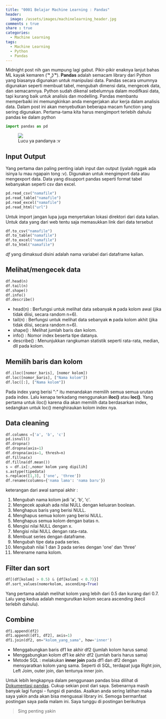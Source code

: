 ```yaml
---
title: "0001 Belajar Machine Learning : Pandas"
header:
  image: /assets/images/machinelearning_header.jpg
comments : true
share : true
categories:
  - Machine Learning
tags:
  - Machine Learning
  - Python
  - Pandas
---
```


Midnight post nih gan mumpung lagi gabut. Pikir-pikir enaknya lanjut bahas ML kayak kemaren ( ͡° ͜ʖ ͡°). **Pandas** adalah semacam library dari Python yang biasanya digunakan untuk manipulasi data. Pandas secara umumnya digunakan seperti membuat tabel, mengubah dimensi data, mengecek data, dan semacamnya. Python sudah dikenal sebelumnya dalam modifkasi data, tapi kurang baik untuk analisis dan modelling. Pandas membantu memperbaiki ini memungkinkan anda mengerjakan alur kerja dalam analisis data. Dalam post ini akan menyebutkan beberapa macam function yang sering digunakan. Pertama-tama kita harus mengimport terlebih dahulu pandas ke dalam python

```python
import pandas as pd
```

<figure>
  <img src="https://blogunik.com/wp-content/uploads/2017/04/keunikan-bulu-panda-1.jpg">
  <figcaption>Lucu ya pandanya :v</figcaption>
</figure>

## Input Output
Yang pertama dan paling penting ialah input dan output (iyalah nggak ada isinya lu mau ngapain tong :v). Digunakan untuk mengimport data atau mengexport data. Data yang disupport pandas seperti format tabel kebanyakan seperti csv dan excel.

```python
pd.read_csv("namafile")
pd.read_table("namafile")
pd.read_excel("namafile")
pd.read_html("url")
```

Untuk import jangan lupa juga menyertakan lokasi direktori dari data kalian. Untuk data yang dari web tentu saja memasukkan link dari data tersebut

```python
df.to_csv("namafile")
df.to_table("namafile")
df.to_excel("namafile")
df.to_html("namafile")
```

*df* yang dimaksud disini adalah nama variabel dari dataframe kalian.

## Melihat/mengecek data

```python
df.head(n)
df.tail(n)
df.shape()
df.info()
df.describe()
```

* head(n) : Berfungsi untuk melihat data sebanyak **n** pada kolom awal (jika tidak diisi, secara random n=6).
* tail(n) : Berfungsi untuk melihat data sebanyak **n** pada kolom akhit (jika tidak diisi, secara random n=6).
* shape() : Melihat jumlah baris dan kolom.
* info() : Nomor index beserta tipe datanya.
* describe() : Menunjukkan rangkuman statistik seperti rata-rata, median, dll pada kolom.

## Memilih baris dan kolom

```python
df.iloc([nomor_baris], [nomor kolom])
df.loc([nomor_baris], ["Nama kolom"])
df.loc([:], ["Nama kolom"])
``` 

Pada index yang berisi ":" itu menandakan memilih semua semua urutan pada index. Lalu kenapa terkadang menggunakan **iloc()** atau **loc()**. Yang pertama untuk iloc() karena dia akan memilih data berdasarkan index, sedangkan untuk loc() menghiraukan kolom index nya. 

## Data cleaning

```python
df.columns =['a', 'b', 'c']
pd.isnull()
df.dropna()
df.dropna(axis=1)
df.dropna(axis=1, thresh=n)
df.fillna(x)
df.fillna(df.mean())
s = df.ix[:,nomor kolom yang dipilih]
s.astype(tipedata)
s.replace([1,3], ['one', 'three'])
df.rename(columns={'nama lama': 'nama baru'})
```

keterangan dari awal sampai akhir :
1. Mengubah nama kolom jadi 'a', 'b', 'c'.
2. Mengecek apakah ada nilai NULL dengan keluaran boolean.
3. Menghapus baris yang berisi NULL.
4. Menghapus semua kolom yang berisi NULL.
5. Menghapus semua kolom dengan batas n.
6. Mengisi nilai NULL dengan x.
7. Mengisi nilai NULL dengan rata-rata.
8. Membuat series dengan dataframe.
9. Mengubah tipe data pada series.
10. Mengubah nilai 1 dan 3 pada series dengan 'one' dan 'three'
11. Merename nama kolom.

## Filter dan sort

```python
df[(df[kolom] > 0.5) & {df[kolom] < 0.7)}]
df.sort_values(nomorkolom, ascending=True)
```

Yang pertama adalah melihat kolom yang lebih dari 0.5 dan kurang dari 0.7. Lalu yang kedua adalah mengurutkan kolom secara ascending (kecil terlebih dahulu).

## Combine

```python
df1.append(df2)
df1.append([df1, df2], axis=1)
df1.join(df2, on="kolom_yang_sama", how='inner')
```

* Menggabungkan baris df1 ke akhir df2 (jumlah kolom harus sama)
* Menggabungkan kolom df1 ke akhir df2 (jumlah baris harus sama)
* Metode SQL : melakukan **inner join** pada df1 dan df2 dengan mensyaratkan kolom yang sama. Seperti di SQL, terdapat juga Right join, Left Joim, outer join, dan tentunya inner join.

Untuk lebih lengkapnya dalam penggunaan pandas bisa dilihat di [Dokumentasi pandas]("https://pandas.pydata.org/pandas-docs/stable/index.html"). Cukup sekian post dari saya. Sebenarnya masih banyak lagi fungsi - fungsi di pandas. Asalkan anda sering latihan maka saya yakin anda akan bisa menguasai library ini. Semoga bermanfaat postingan saya pada malam ini. Saya tunggu di postingan berikutnya

>Sing penting yakin
